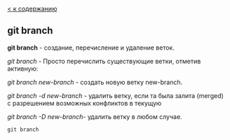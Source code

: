 [< к содержанию](./readme.md)

## git branch

**git branch** -  создание, перечисление и удаление веток.


*git branch* - Просто перечислить существующие ветки, отметив активную:



*git branch new-branch* - cоздать новую ветку new-branch.


*git branch -d new-branch* - удалить ветку, если та была залита (merged) с разрешением возможных конфликтов в текущую


*git branch -D new-branch*- удалить ветку в любом случае.

```bash=
git branch
````